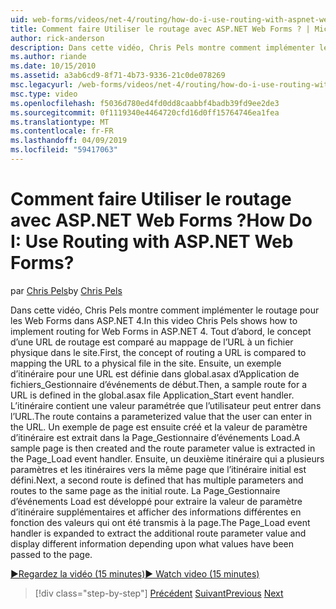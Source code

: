 ```yaml
---
uid: web-forms/videos/net-4/routing/how-do-i-use-routing-with-aspnet-web-forms
title: Comment faire Utiliser le routage avec ASP.NET Web Forms ? | Microsoft Docs
author: rick-anderson
description: Dans cette vidéo, Chris Pels montre comment implémenter le routage pour les Web Forms dans ASP.NET 4. Tout d’abord, le concept d’une URL de routage est comparé au mappage de l’URL à un p...
ms.author: riande
ms.date: 10/15/2010
ms.assetid: a3ab6cd9-8f71-4b73-9336-21c0de078269
msc.legacyurl: /web-forms/videos/net-4/routing/how-do-i-use-routing-with-aspnet-web-forms
msc.type: video
ms.openlocfilehash: f5036d780ed4fd0dd8caabbf4badb39fd9ee2de3
ms.sourcegitcommit: 0f1119340e4464720cfd16d0ff15764746ea1fea
ms.translationtype: MT
ms.contentlocale: fr-FR
ms.lasthandoff: 04/09/2019
ms.locfileid: "59417063"
---
```

# <a name="how-do-i-use-routing-with-aspnet-web-forms"></a><span data-ttu-id="2a2fc-105">Comment faire Utiliser le routage avec ASP.NET Web Forms ?</span><span class="sxs-lookup"><span data-stu-id="2a2fc-105">How Do I: Use Routing with ASP.NET Web Forms?</span></span>

<span data-ttu-id="2a2fc-106">par [Chris Pels](https://twitter.com/chrispels)</span><span class="sxs-lookup"><span data-stu-id="2a2fc-106">by [Chris Pels](https://twitter.com/chrispels)</span></span>

<span data-ttu-id="2a2fc-107">Dans cette vidéo, Chris Pels montre comment implémenter le routage pour les Web Forms dans ASP.NET 4.</span><span class="sxs-lookup"><span data-stu-id="2a2fc-107">In this video Chris Pels shows how to implement routing for Web Forms in ASP.NET 4.</span></span> <span data-ttu-id="2a2fc-108">Tout d’abord, le concept d’une URL de routage est comparé au mappage de l’URL à un fichier physique dans le site.</span><span class="sxs-lookup"><span data-stu-id="2a2fc-108">First, the concept of routing a URL is compared to mapping the URL to a physical file in the site.</span></span> <span data-ttu-id="2a2fc-109">Ensuite, un exemple d’itinéraire pour une URL est définie dans global.asax d’Application de fichiers\_Gestionnaire d’événements de début.</span><span class="sxs-lookup"><span data-stu-id="2a2fc-109">Then, a sample route for a URL is defined in the global.asax file Application\_Start event handler.</span></span> <span data-ttu-id="2a2fc-110">L’itinéraire contient une valeur paramétrée que l’utilisateur peut entrer dans l’URL.</span><span class="sxs-lookup"><span data-stu-id="2a2fc-110">The route contains a parameterized value that the user can enter in the URL.</span></span> <span data-ttu-id="2a2fc-111">Un exemple de page est ensuite créé et la valeur de paramètre d’itinéraire est extrait dans la Page\_Gestionnaire d’événements Load.</span><span class="sxs-lookup"><span data-stu-id="2a2fc-111">A sample page is then created and the route parameter value is extracted in the Page\_Load event handler.</span></span> <span data-ttu-id="2a2fc-112">Ensuite, un deuxième itinéraire qui a plusieurs paramètres et les itinéraires vers la même page que l’itinéraire initial est défini.</span><span class="sxs-lookup"><span data-stu-id="2a2fc-112">Next, a second route is defined that has multiple parameters and routes to the same page as the initial route.</span></span> <span data-ttu-id="2a2fc-113">La Page\_Gestionnaire d’événements Load est développé pour extraire la valeur de paramètre d’itinéraire supplémentaires et afficher des informations différentes en fonction des valeurs qui ont été transmis à la page.</span><span class="sxs-lookup"><span data-stu-id="2a2fc-113">The Page\_Load event handler is expanded to extract the additional route parameter value and display different information depending upon what values have been passed to the page.</span></span>

[<span data-ttu-id="2a2fc-114">&#9654;Regardez la vidéo (15 minutes)</span><span class="sxs-lookup"><span data-stu-id="2a2fc-114">&#9654; Watch video (15 minutes)</span></span>](https://channel9.msdn.com/Blogs/ASP-NET-Site-Videos/how-do-i-use-routing-with-aspnet-web-forms)

> [!div class="step-by-step"]
> <span data-ttu-id="2a2fc-115">[Précédent](aspnet-4-quick-hit-outbound-webforms-routing.md)
> [Suivant](how-do-i-work-with-urls-in-aspnet-routing.md)</span><span class="sxs-lookup"><span data-stu-id="2a2fc-115">[Previous](aspnet-4-quick-hit-outbound-webforms-routing.md)
[Next](how-do-i-work-with-urls-in-aspnet-routing.md)</span></span>
